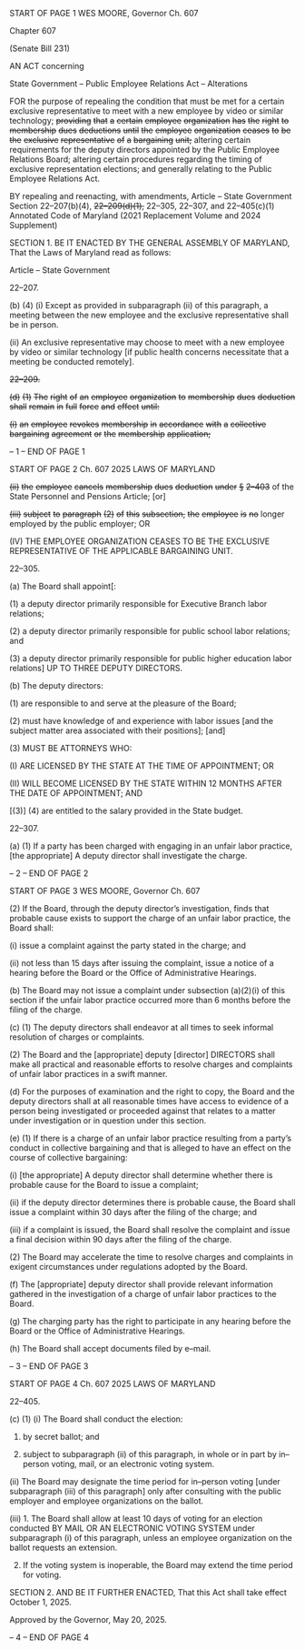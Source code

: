 START OF PAGE 1
WES MOORE, Governor Ch. 607

Chapter 607

(Senate Bill 231)

AN ACT concerning

State Government – Public Employee Relations Act – Alterations

FOR the purpose of repealing the condition that must be met for a certain exclusive
representative to meet with a new employee by video or similar technology; ~~providing~~
~~that~~ ~~a~~ ~~certain~~ ~~employee~~ ~~organization~~ ~~has~~ ~~the~~ ~~right~~ ~~to~~ ~~membership~~ ~~dues~~ ~~deductions~~
~~until~~ ~~the~~ ~~employee~~ ~~organization~~ ~~ceases~~ ~~to~~ ~~be~~ ~~the~~ ~~exclusive~~ ~~representative~~ ~~of~~ ~~a~~
~~bargaining~~ ~~unit;~~ altering certain requirements for the deputy directors appointed by
the Public Employee Relations Board; altering certain procedures regarding the
timing of exclusive representation elections; and generally relating to the Public
Employee Relations Act.

BY repealing and reenacting, with amendments,
Article – State Government
Section 22–207(b)(4), ~~22–209(d)(1),~~ 22–305, 22–307, and 22–405(c)(1)
Annotated Code of Maryland
(2021 Replacement Volume and 2024 Supplement)

SECTION 1. BE IT ENACTED BY THE GENERAL ASSEMBLY OF MARYLAND,
That the Laws of Maryland read as follows:

Article – State Government

22–207.

(b) (4) (i) Except as provided in subparagraph (ii) of this paragraph, a
meeting between the new employee and the exclusive representative shall be in person.

(ii) An exclusive representative may choose to meet with a new
employee by video or similar technology [if public health concerns necessitate that a
meeting be conducted remotely].

~~22–209.~~

~~(d)~~ ~~(1)~~ ~~The~~ ~~right~~ ~~of~~ ~~an~~ ~~employee~~ ~~organization~~ ~~to~~ ~~membership~~ ~~dues~~ ~~deduction~~
~~shall~~ ~~remain~~ ~~in~~ ~~full~~ ~~force~~ ~~and~~ ~~effect~~ ~~until:~~

~~(i)~~ ~~an~~ ~~employee~~ ~~revokes~~ ~~membership~~ ~~in~~ ~~accordance~~ ~~with~~ ~~a~~ ~~collective~~
~~bargaining~~ ~~agreement~~ ~~or~~ ~~the~~ ~~membership~~ ~~application;~~

– 1 –
END OF PAGE 1

START OF PAGE 2
Ch. 607 2025 LAWS OF MARYLAND

~~(ii)~~ ~~the~~ ~~employee~~ ~~cancels~~ ~~membership~~ ~~dues~~ ~~deduction~~ ~~under~~ ~~§~~ ~~2–403~~
of the State Personnel and Pensions Article; [or]

~~(iii)~~ ~~subject~~ ~~to~~ ~~paragraph~~ ~~(2)~~ ~~of~~ ~~this~~ ~~subsection,~~ ~~the~~ ~~employee~~ ~~is~~ ~~no~~
longer employed by the public employer; OR

(IV) THE EMPLOYEE ORGANIZATION CEASES TO BE THE
EXCLUSIVE REPRESENTATIVE OF THE APPLICABLE BARGAINING UNIT.

22–305.

(a) The Board shall appoint[:

(1) a deputy director primarily responsible for Executive Branch labor
relations;

(2) a deputy director primarily responsible for public school labor relations;
and

(3) a deputy director primarily responsible for public higher education
labor relations] UP TO THREE DEPUTY DIRECTORS.

(b) The deputy directors:

(1) are responsible to and serve at the pleasure of the Board;

(2) must have knowledge of and experience with labor issues [and the
subject matter area associated with their positions]; [and]

(3) MUST BE ATTORNEYS WHO:

(I) ARE LICENSED BY THE STATE AT THE TIME OF
APPOINTMENT; OR

(II) WILL BECOME LICENSED BY THE STATE WITHIN 12 MONTHS
AFTER THE DATE OF APPOINTMENT; AND

[(3)] (4) are entitled to the salary provided in the State budget.

22–307.

(a) (1) If a party has been charged with engaging in an unfair labor practice,
[the appropriate] A deputy director shall investigate the charge.

– 2 –
END OF PAGE 2

START OF PAGE 3
WES MOORE, Governor Ch. 607

(2) If the Board, through the deputy director’s investigation, finds that
probable cause exists to support the charge of an unfair labor practice, the Board shall:

(i) issue a complaint against the party stated in the charge; and

(ii) not less than 15 days after issuing the complaint, issue a notice
of a hearing before the Board or the Office of Administrative Hearings.

(b) The Board may not issue a complaint under subsection (a)(2)(i) of this section
if the unfair labor practice occurred more than 6 months before the filing of the charge.

(c) (1) The deputy directors shall endeavor at all times to seek informal
resolution of charges or complaints.

(2) The Board and the [appropriate] deputy [director] DIRECTORS shall
make all practical and reasonable efforts to resolve charges and complaints of unfair labor
practices in a swift manner.

(d) For the purposes of examination and the right to copy, the Board and the
deputy directors shall at all reasonable times have access to evidence of a person being
investigated or proceeded against that relates to a matter under investigation or in question
under this section.

(e) (1) If there is a charge of an unfair labor practice resulting from a party’s
conduct in collective bargaining and that is alleged to have an effect on the course of
collective bargaining:

(i) [the appropriate] A deputy director shall determine whether
there is probable cause for the Board to issue a complaint;

(ii) if the deputy director determines there is probable cause, the
Board shall issue a complaint within 30 days after the filing of the charge; and

(iii) if a complaint is issued, the Board shall resolve the complaint
and issue a final decision within 90 days after the filing of the charge.

(2) The Board may accelerate the time to resolve charges and complaints
in exigent circumstances under regulations adopted by the Board.

(f) The [appropriate] deputy director shall provide relevant information gathered
in the investigation of a charge of unfair labor practices to the Board.

(g) The charging party has the right to participate in any hearing before the
Board or the Office of Administrative Hearings.

(h) The Board shall accept documents filed by e–mail.

– 3 –
END OF PAGE 3

START OF PAGE 4
Ch. 607 2025 LAWS OF MARYLAND

22–405.

(c) (1) (i) The Board shall conduct the election:

1. by secret ballot; and

2. subject to subparagraph (ii) of this paragraph, in whole or
in part by in–person voting, mail, or an electronic voting system.

(ii) The Board may designate the time period for in–person voting
[under subparagraph (iii) of this paragraph] only after consulting with the public employer
and employee organizations on the ballot.

(iii) 1. The Board shall allow at least 10 days of voting for an
election conducted BY MAIL OR AN ELECTRONIC VOTING SYSTEM under subparagraph
(i) of this paragraph, unless an employee organization on the ballot requests an extension.

2. If the voting system is inoperable, the Board may extend
the time period for voting.

SECTION 2. AND BE IT FURTHER ENACTED, That this Act shall take effect
October 1, 2025.

Approved by the Governor, May 20, 2025.

– 4 –
END OF PAGE 4